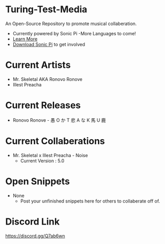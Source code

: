 # Turing-Test-Media

An Open-Source Repository to promote musical collaberation.
- Currently powered by Sonic Pi
     -More Languages to come!
- [Learn More](https://www.youtube.com/watch?v=ENfyOndcvP0)
- [Download Sonic Pi](http://sonic-pi.net/#windows) to get involved

# Current Artists
- Mr. Skeletal AKA Ronovo Ronove
- Illest Preacha

# Current Releases
- Ronovo Ronove - 愚 O か T 悲 A な K 馬 U 鹿 
	
# Current Collaberations
- Mr. Skeletal x Illest Preacha - Noise
    - Current Version : 5.0

# Open Snippets
- None
    - Post your unfinished snippets here for others to collaberate off of.

# Discord Link
https://discord.gg/Q7ab6wn
